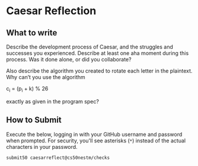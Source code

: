 # Caesar Reflection

## What to write

Describe the development process of Caesar, and the struggles and successes you experienced. Describe at least one aha moment during this process. Was it done alone, or did you collaborate?

Also describe the algorithm you created to rotate each letter in the plaintext. Why can’t you use the algorithm

c<sub>i</sub> = (p<sub>i</sub> + k) % 26

exactly as given in the program spec?

## How to Submit

Execute the below, logging in with your GitHub username and password when prompted. For security, you'll see asterisks (`*`) instead of the actual characters in your password.

```
submit50 caesarreflect@cs50nestm/checks
```

